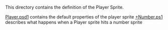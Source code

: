 ﻿This directory contains the definition of the Player Sprite.

[Player.psd1](Player.psd1) contains the default properties of the player sprite
[+Number.ps1](+Number.ps1) describes what happens when a Player sprite hits a number sprite
